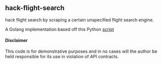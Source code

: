 hack-flight-search
---

hack flight search by scraping a certain unspecified flight search engine. 

A Golang implementation based off this Python [script](https://gist.github.com/scrapehero/bc34513e2ea72dc0890ad47fbd8a1a4f)


#### Disclaimer
This code is for demonstrative purposes and in no cases will the author be held responsible for its use 
in violation of API contracts.
